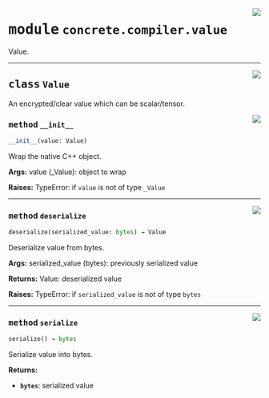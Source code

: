 <!-- markdownlint-disable -->

<a href="../../../compilers/concrete-compiler/compiler/lib/Bindings/Python/concrete/compiler/value.py#L0"><img align="right" style="float:right;" src="https://img.shields.io/badge/-source-cccccc?style=flat-square"></a>

# <kbd>module</kbd> `concrete.compiler.value`
Value. 



---

<a href="../../../compilers/concrete-compiler/compiler/lib/Bindings/Python/concrete/compiler/value.py#L14"><img align="right" style="float:right;" src="https://img.shields.io/badge/-source-cccccc?style=flat-square"></a>

## <kbd>class</kbd> `Value`
An encrypted/clear value which can be scalar/tensor. 

<a href="../../../compilers/concrete-compiler/compiler/lib/Bindings/Python/concrete/compiler/value.py#L17"><img align="right" style="float:right;" src="https://img.shields.io/badge/-source-cccccc?style=flat-square"></a>

### <kbd>method</kbd> `__init__`

```python
__init__(value: Value)
```

Wrap the native C++ object. 



**Args:**
  value (_Value):  object to wrap 



**Raises:**
  TypeError:  if `value` is not of type `_Value` 




---

<a href="../../../compilers/concrete-compiler/compiler/lib/Bindings/Python/concrete/compiler/value.py#L45"><img align="right" style="float:right;" src="https://img.shields.io/badge/-source-cccccc?style=flat-square"></a>

### <kbd>method</kbd> `deserialize`

```python
deserialize(serialized_value: bytes) → Value
```

Deserialize value from bytes. 



**Args:**
  serialized_value (bytes):  previously serialized value 



**Returns:**
  Value:  deserialized value 



**Raises:**
  TypeError:  if `serialized_value` is not of type `bytes` 

---

<a href="../../../compilers/concrete-compiler/compiler/lib/Bindings/Python/concrete/compiler/value.py#L35"><img align="right" style="float:right;" src="https://img.shields.io/badge/-source-cccccc?style=flat-square"></a>

### <kbd>method</kbd> `serialize`

```python
serialize() → bytes
```

Serialize value into bytes. 



**Returns:**
 
 - <b>`bytes`</b>:  serialized value 


